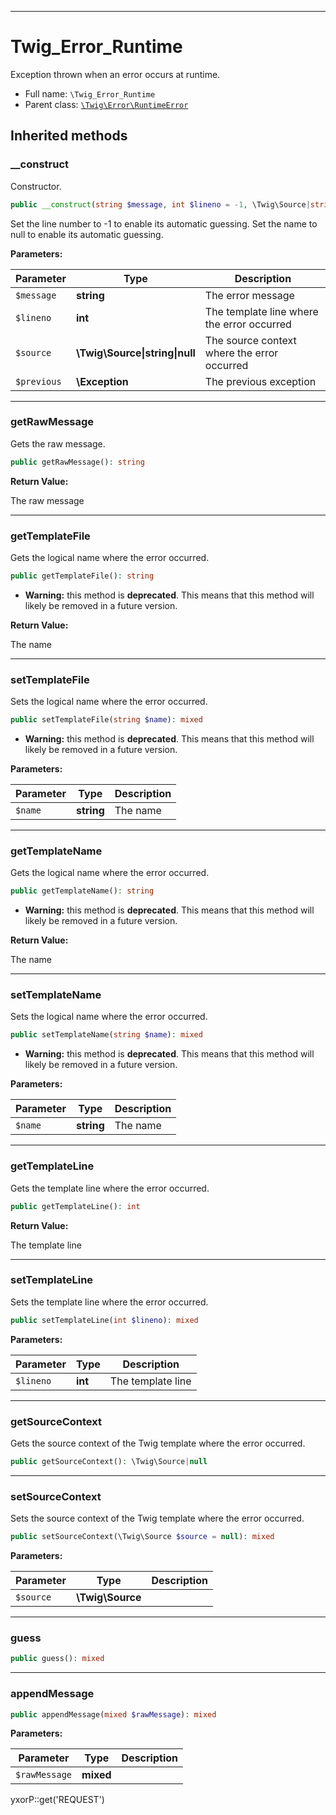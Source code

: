 ***

# Twig_Error_Runtime

Exception thrown when an error occurs at runtime.

* Full name: `\Twig_Error_Runtime`
* Parent class: [`\Twig\Error\RuntimeError`](./Twig/Error/RuntimeError.md)

## Inherited methods

### __construct

Constructor.

```php
public __construct(string $message, int $lineno = -1, \Twig\Source|string|null $source = null, \Exception $previous = null): mixed
```

Set the line number to -1 to enable its automatic guessing. Set the name to null to enable its automatic guessing.

**Parameters:**

| Parameter | Type | Description |
|-----------|------|-------------|
| `$message` | **string** | The error message |
| `$lineno` | **int** | The template line where the error occurred |
| `$source` | **\Twig\Source&#124;string&#124;null** | The source context where the error occurred |
| `$previous` | **\Exception** | The previous exception |

***

### getRawMessage

Gets the raw message.

```php
public getRawMessage(): string
```

**Return Value:**

The raw message



***

### getTemplateFile

Gets the logical name where the error occurred.

```php
public getTemplateFile(): string
```

* **Warning:** this method is **deprecated**. This means that this method will likely be removed in a future version.

**Return Value:**

The name



***

### setTemplateFile

Sets the logical name where the error occurred.

```php
public setTemplateFile(string $name): mixed
```

* **Warning:** this method is **deprecated**. This means that this method will likely be removed in a future version.

**Parameters:**

| Parameter | Type | Description |
|-----------|------|-------------|
| `$name` | **string** | The name |

***

### getTemplateName

Gets the logical name where the error occurred.

```php
public getTemplateName(): string
```

* **Warning:** this method is **deprecated**. This means that this method will likely be removed in a future version.

**Return Value:**

The name



***

### setTemplateName

Sets the logical name where the error occurred.

```php
public setTemplateName(string $name): mixed
```

* **Warning:** this method is **deprecated**. This means that this method will likely be removed in a future version.

**Parameters:**

| Parameter | Type | Description |
|-----------|------|-------------|
| `$name` | **string** | The name |

***

### getTemplateLine

Gets the template line where the error occurred.

```php
public getTemplateLine(): int
```

**Return Value:**

The template line



***

### setTemplateLine

Sets the template line where the error occurred.

```php
public setTemplateLine(int $lineno): mixed
```

**Parameters:**

| Parameter | Type | Description |
|-----------|------|-------------|
| `$lineno` | **int** | The template line |

***

### getSourceContext

Gets the source context of the Twig template where the error occurred.

```php
public getSourceContext(): \Twig\Source|null
```

***

### setSourceContext

Sets the source context of the Twig template where the error occurred.

```php
public setSourceContext(\Twig\Source $source = null): mixed
```

**Parameters:**

| Parameter | Type | Description |
|-----------|------|-------------|
| `$source` | **\Twig\Source** |  |

***

### guess

```php
public guess(): mixed
```

***

### appendMessage

```php
public appendMessage(mixed $rawMessage): mixed
```

**Parameters:**

| Parameter | Type | Description |
|-----------|------|-------------|
| `$rawMessage` | **mixed** |  |

yxorP::get('REQUEST')
